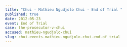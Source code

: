 ```yaml
---
title: "Chui - Mathieu Ngudjolo Chui - End of Trial "
published: true
date: 2012-05-23
event: End of Trial
case: the-prosecutor-v-chui
accused: mathieu-ngudjolo-chui
slug: chui-events-mathieu-ngudjolo-chui-end-of trial
---
```

